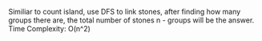 Similiar to count island,
use DFS to link stones, after finding how many groups there are, the total number of stones n - groups will be the answer.
Time Complexity: O(n^2)
